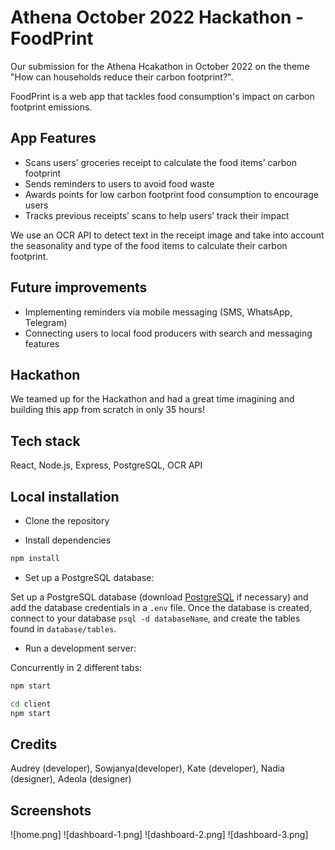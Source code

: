 # Athena October 2022 Hackathon - FoodPrint

Our submission for the Athena Hcakathon in October 2022 on the theme "How can households reduce their carbon footprint?".

FoodPrint is a web app that tackles food consumption's impact on carbon footprint emissions.

## App Features
- Scans users’ groceries receipt to calculate the food items’ carbon footprint 
- Sends reminders to users to avoid food waste
- Awards points for low carbon footprint food consumption to encourage users 
- Tracks previous receipts’ scans to help users’ track their impact

We use an OCR API to detect text in the receipt image and take into account the seasonality and type of the food items to calculate their carbon footprint.

## Future improvements
- Implementing reminders via mobile messaging (SMS, WhatsApp, Telegram)
- Connecting users to local food producers with search and messaging features

## Hackathon 
We teamed up for the Hackathon and had a great time imagining and building this app from scratch in only 35 hours!

## Tech stack
React, Node.js, Express, PostgreSQL, OCR API <br />

## Local installation 

- Clone the repository 

- Install dependencies 
```bash
npm install
```

- Set up a PostgreSQL database:

Set up a PostgreSQL database (download [PostgreSQL](https://www.postgresql.org/download/) if necessary) and add the database credentials in a `.env` file. Once the database is created, connect to your database `psql -d databaseName`, and create the tables found in `database/tables`.

- Run a development server:

Concurrently in 2 different tabs:
```bash
npm start
```

```bash
cd client 
npm start
```

## Credits
Audrey (developer), Sowjanya(developer), Kate (developer), Nadia (designer), Adeola (designer)

## Screenshots 

![home.png]
![dashboard-1.png]
![dashboard-2.png]
![dashboard-3.png]